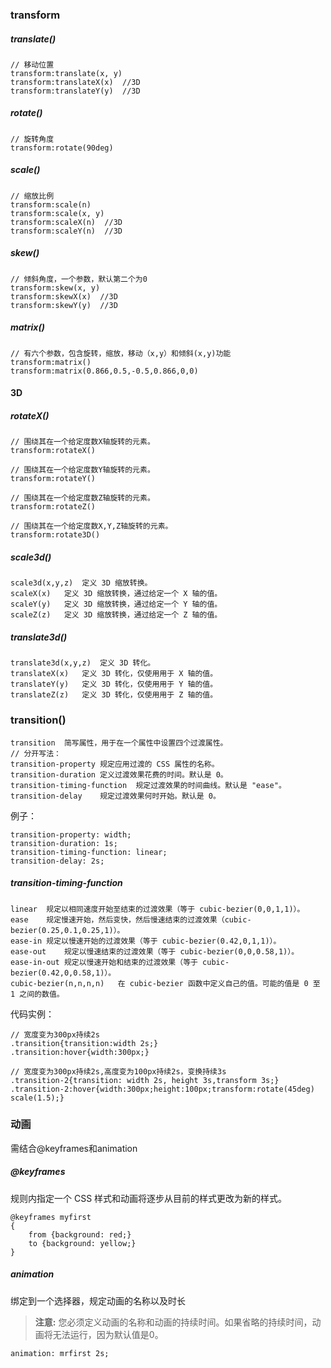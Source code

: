 ### transform

##### translate()

```
// 移动位置
transform:translate(x, y)
transform:translateX(x)  //3D
transform:translateY(y)  //3D
```

##### rotate()

```
// 旋转角度
transform:rotate(90deg)
```

##### scale()

```
// 缩放比例
transform:scale(n)  
transform:scale(x, y)  
transform:scaleX(n)  //3D
transform:scaleY(n)  //3D
```

##### skew()

```
// 倾斜角度，一个参数，默认第二个为0
transform:skew(x, y)
transform:skewX(x)  //3D
transform:skewY(y)  //3D
```

##### matrix()

```
// 有六个参数，包含旋转，缩放，移动（x,y）和倾斜(x,y)功能
transform:matrix()
transform:matrix(0.866,0.5,-0.5,0.866,0,0)
```

#### 3D

##### rotateX()

```
// 围绕其在一个给定度数X轴旋转的元素。
transform:rotateX()

// 围绕其在一个给定度数Y轴旋转的元素。
transform:rotateY()

// 围绕其在一个给定度数Z轴旋转的元素。
transform:rotateZ()

// 围绕其在一个给定度数X,Y,Z轴旋转的元素。
transform:rotate3D()
```

##### scale3d()

```
scale3d(x,y,z)	定义 3D 缩放转换。
scaleX(x)	定义 3D 缩放转换，通过给定一个 X 轴的值。
scaleY(y)	定义 3D 缩放转换，通过给定一个 Y 轴的值。
scaleZ(z)	定义 3D 缩放转换，通过给定一个 Z 轴的值。
```

##### translate3d()

```
translate3d(x,y,z)	定义 3D 转化。
translateX(x)	定义 3D 转化，仅使用用于 X 轴的值。
translateY(y)	定义 3D 转化，仅使用用于 Y 轴的值。
translateZ(z)	定义 3D 转化，仅使用用于 Z 轴的值。
```

### transition()

```
transition	简写属性，用于在一个属性中设置四个过渡属性。
// 分开写法：
transition-property	规定应用过渡的 CSS 属性的名称。	
transition-duration	定义过渡效果花费的时间。默认是 0。	
transition-timing-function	规定过渡效果的时间曲线。默认是 "ease"。
transition-delay	规定过渡效果何时开始。默认是 0。
```

例子：

```
transition-property: width;
transition-duration: 1s;
transition-timing-function: linear;
transition-delay: 2s;
```

##### transition-timing-function

```
linear	规定以相同速度开始至结束的过渡效果（等于 cubic-bezier(0,0,1,1)）。
ease	规定慢速开始，然后变快，然后慢速结束的过渡效果（cubic-bezier(0.25,0.1,0.25,1)）。
ease-in	规定以慢速开始的过渡效果（等于 cubic-bezier(0.42,0,1,1)）。
ease-out	规定以慢速结束的过渡效果（等于 cubic-bezier(0,0,0.58,1)）。
ease-in-out	规定以慢速开始和结束的过渡效果（等于 cubic-bezier(0.42,0,0.58,1)）。
cubic-bezier(n,n,n,n)	在 cubic-bezier 函数中定义自己的值。可能的值是 0 至 1 之间的数值。
```



代码实例：

```
// 宽度变为300px持续2s
.transition{transition:width 2s;}
.transition:hover{width:300px;}
```

```
// 宽度变为300px持续2s,高度变为100px持续2s，变换持续3s
.transition-2{transition: width 2s, height 3s,transform 3s;}
.transition-2:hover{width:300px;height:100px;transform:rotate(45deg) scale(1.5);}
```

### 动画

需结合@keyframes和animation

##### @keyframes

规则内指定一个 CSS 样式和动画将逐步从目前的样式更改为新的样式。

```
@keyframes myfirst
{
    from {background: red;}
    to {background: yellow;}
}
```



##### animation

绑定到一个选择器，规定动画的名称以及时长

> **注意:** 您必须定义动画的名称和动画的持续时间。如果省略的持续时间，动画将无法运行，因为默认值是0。

```
animation: mrfirst 2s;
```

